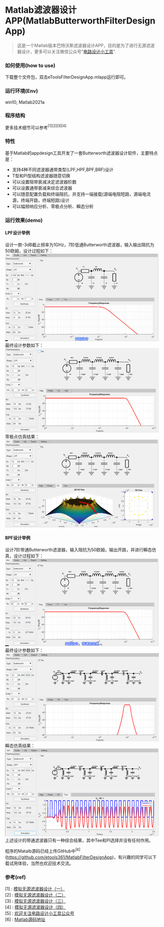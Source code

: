 # 
# Matlab滤波器设计APP(MatlabButterworthFilterDesignApp)
> 这是一个Matlab版本巴特沃斯滤波器设计APP，目的是为了进行无源滤波器设计，更多可以关注微信公众号"[电路设计小工具](https://mp.weixin.qq.com/s/fxfEnir-hU0YvF9_CWyI6g)".

### 如何使用(how to use)
下载整个文件包，双击eToolsFilterDesignApp.mlapp运行即可。

### 运行环境(Env)
win10, Matlab2021a


### 程序结构

更多技术细节可以参考$^{[1][2][3][4]}$

### 特性
基于Matlab的appdesign工具开发了一套Butterworth滤波器设计软件，主要特点是：
- 支持4种不同滤波器通带类型(LPF,HPF,BPF,BRF)设计
- T型和PI型结构滤波器随意切换
- 可以设置阻带衰减决定滤波器阶数
- 可以设置通带衰减来综合滤波器
- 可以随意配置负载和终端阻抗，并支持一端接载(源端电阻短路，源端电流源，终端开路，终端短路)设计
- 可以幅频响应分析、零极点分析、瞬态分析

### 运行效果(demo)

#### LPF设计举例
设计一款-3dB截止频率为1GHz，7阶低通Butterworth滤波器，输入输出阻抗为50欧姆，设计过程如下：
![LPF滤波器设计](LPF_design_1GHz.gif)
最终设计参数如下：
![LPF滤波器设计最终](LPF_7th_Design_Final.png)
零极点仿真结果：
![LPF滤波器设计最终](LPF_7th_Design_Final_PZ.png)

#### BPF设计举例
设计7阶带通Butterworth滤波器，输入阻抗为50欧姆，输出开路，并进行瞬态仿真，设计过程如下：
![BPF滤波器设计](BPF_design_1GHz.gif)
最终设计参数如下：
![BPF滤波器设计最终](BPF_7th_Design_Final.png)
瞬态仿真结果：
![BPF滤波器设计最终](BPF_7th_Design_Final_TRAN.png)
上述设计的带通滤波器只有一种综合结果，其中Tee和PI选择并没有任何作用。

程序的Matalb源码已经上传GitHub中$^{[6]}$(https://github.com/etools361/MatlabFilterDesignApp)，有兴趣的同学可以下载试用体验，当然也欢迎技术交流。


### 参考(ref)
[1] : [模拟无源滤波器设计（一）](https://mp.weixin.qq.com/s/wNRHyBHpimjU90bymHp7JA) \
[2] : [模拟无源滤波器设计（二）](https://mp.weixin.qq.com/s/3GMQs4WDm683tdAXqyoOgQ) \
[3] : [模拟无源滤波器设计（三）](https://mp.weixin.qq.com/s/nZFx7weLcO-WRKLbP0T4jQ) \
[4] : [模拟无源滤波器设计（四）](https://mp.weixin.qq.com/s/mllwGShvbh3TWdFRbp9LhQ) \
[5] : [欢迎关注电路设计小工具公众号](https://mp.weixin.qq.com/s/fxfEnir-hU0YvF9_CWyI6g) \
[6] : [Matlab源码地址](https://github.com/etools361/MatlabFilterDesignApp)
